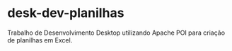 # desk-dev-planilhas
Trabalho de Desenvolvimento Desktop utilizando Apache POI para criação de planilhas em Excel.
